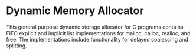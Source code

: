 # Dynamic Memory Allocator
This general purpose dynamic storage allocator for C programs contains FIFO explicit and implicit list implementations for malloc, calloc, realloc, and free. The implementations include functionality for delayed coalescing and splitting.
